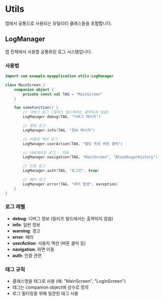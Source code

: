 # Utils

앱에서 공통으로 사용되는 유틸리티 클래스들을 포함합니다.

## LogManager

앱 전체에서 사용할 공통화된 로그 시스템입니다.

### 사용법

```kotlin
import com.example.myapplication.utils.LogManager

class MainScreen {
    companion object {
        private const val TAG = "MainScreen"
    }

    fun someFunction() {
        // 디버그 로그 (릴리즈 빌드에서는 출력되지 않음)
        LogManager.debug(TAG, "디버그 메시지")

        // 정보 로그
        LogManager.info(TAG, "정보 메시지")

        // 사용자 액션 로그
        LogManager.userAction(TAG, "혈당 측정 버튼 클릭")

        // 네비게이션 로그 - 자동
        LogManager.navigation(TAG, "MainScreen", "BloodSugarHistory")

        // 인증 로그
        LogManager.auth(TAG, "로그인", true)

        // 에러 로그
        LogManager.error(TAG, "에러 발생", exception)
    }
}
```

### 로그 레벨

- **debug**: 디버그 정보 (릴리즈 빌드에서는 출력되지 않음)
- **info**: 일반 정보
- **warning**: 경고
- **error**: 에러
- **userAction**: 사용자 액션 (버튼 클릭 등)
- **navigation**: 화면 이동
- **auth**: 인증 관련

### 태그 규칙

- 클래스명을 태그로 사용 (예: "MainScreen", "LoginScreen")
- 태그는 companion object에 상수로 정의
- 로그 필터링을 위해 일관된 태그 사용
